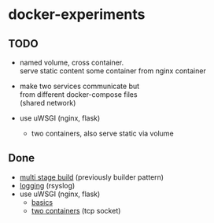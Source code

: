 # docker-experiments

## TODO

* named volume, cross container.  
  serve static content some container from nginx container

* make two services communicate but  
  from different docker-compose files  
  (shared network)

* use uWSGI (nginx, flask)
    * two containers, also serve static via volume

## Done

* [multi stage build](./multi-stage-build/) (previously builder pattern)
* [logging](./logging) (rsyslog)
* use uWSGI (nginx, flask)
    * [basics](./wsgi-0)
    * [two containers](./wsgi) (tcp socket)
